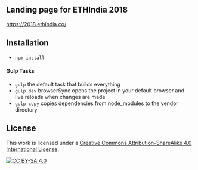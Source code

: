 ## Landing page for ETHIndia 2018
https://2018.ethindia.co/

## Installation
- `npm install`

#### Gulp Tasks

- `gulp` the default task that builds everything
- `gulp dev` browserSync opens the project in your default browser and live reloads when changes are made
- `gulp copy` copies dependencies from node_modules to the vendor directory

## License

This work is licensed under a [Creative Commons Attribution-ShareAlike 4.0
International License][cc-by-sa].

[![CC BY-SA 4.0][cc-by-sa-image]][cc-by-sa]

[cc-by-sa]: http://creativecommons.org/licenses/by-sa/4.0/
[cc-by-sa-image]: https://licensebuttons.net/l/by-sa/4.0/88x31.png
[cc-by-sa-shield]: https://img.shields.io/badge/License-CC%20BY--SA%204.0-lightgrey.svg
